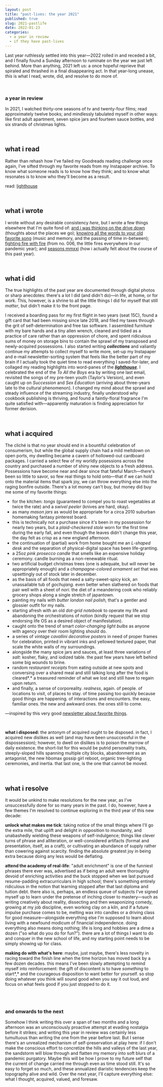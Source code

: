 ```yaml
---
layout: post
title: "past-lives: the year 2021"
published: true
slug: 2021-pastlife
date: 2022-01-23
categories:
  - a year in review
  - if they have past-lives
---
```


Last year ruthlessly settled into this year—2022 rolled in and receded a bit, and I finally found a Sunday afternoon to ruminate on the year we just left behind. More than anything, 2021 left us: a once hopeful reprieve that spiraled and thrashed in a final disappearing act. In that year-long unease, *this* is what I read, wrote, did, and resolve to do more of.

<br />

### a year in review

In 2021, I watched thirty-one seasons of tv and twenty-four films; read approximately twelve books; and mindlessly tabulated myself in other ways: like first adult apartment, seven spice jars and fourteen sauce bottles, and six strands of christmas lights.

<!--more-->

<br />

## what i read

Rather than rehash how I've failed my Goodreads reading challenge once again, I've sifted through my favorite reads from my Instapaper archive. To know what someone reads is to know how they think; and to know what resonates is to know who they'll become as a result.

read: [lighthouse](https://lighthouse.kellyluo.me/) 

<br />

## what i wrote

I wrote without any desirable consistency *here*, but I wrote a few things elsewhere that I'm quite fond of: [and i was thinking on the drive down](https://blog.kellyluo.me/2021-12/on-the-plane-over) (thoughts about the places we go); [knowing all the words to your old favorite song](https://blog.kellyluo.me/2021-11/musical-memorabilia) (music and memory, and the passing of time in-between); [fighting fire with fire](https://blog.kellyluo.me/2021-04/collections-006) (from no. 006, the little fires everywhere in our pandemic year); and [seasons mmxxi](https://blog.kellyluo.me/2021-12/seasons-twenty-one) (how i actually felt about the course of this past year).

<br />

## what i did

The true highlights of the past year are documented through digital photos or sharp anecdotes: there's a lot I did (and didn't do)—in life, at home, or for work. This, however, is a shrine to all the little things I did for myself that still *matter*, but didn't make it to the front page.

I received a boarding pass for my first flight in two years (seat 15C), found a gift card that had been missing since late 2018, and filed my taxes through the grit of self-determination and free tax software. I assembled furniture with my bare hands and a tiny allen wrench, cleaned and tidied as a practice of care rather than an oppression of chore, and spent ridiculous sums of money on storage bins to contain the sprawl of my transposed and newly-acquired possessions. I also started writing ***collections*** and valiantly continue my attempts to collect myself to write more, set-up my Instapaper and e-mail newsletter-sorting system that feels like the better part of my brain if I actually took the quiet time to read everything I saved-for-later, and collaged my reading highlights into word-panes of the [***lighthouse***](https://lighthouse.kellyluo.me/). I celebrated the end of the *To All the Boys* era by writing one last email, revisited the songs of my pre-teen youth (Taylor's Version), and even caught up on *Succession* and *Sex Education* (arriving about three-years late to the cultural phenomenon). I changed my mind about the sprawl and steady influence of the streaming industry, finally understood why cookbook publishing is thriving, and found a faintly-floral fragrance I'm quite satisfied with—apparently maturation is finding appreciation for former derision.

<br />

## what i acquired

The cliché is that no year should end in a bountiful celebration of consumerism, but while the global supply chain had a mild meltdown on open ports, my dwelling became a cavern of hollowed-out cardboard packages. I carried a select few of my worldly posessions across the country and purchased a number of shiny new objects to a fresh address. Possessions have become near and dear since that fateful March—there's been so little to savor, so few real things to hold onto—that if we can hold onto the material items that spark joy, we can throw everything else into the raging bonfire outside. There's a lot money can't buy, but money did buy me some of my favorite things: 

- for the kitchen: *tongs* (guaranteed to compel you to roast vegetables at twice the rate) and a *swivel peeler* (knives are hard, okay).
- as many *mason jars* as would be appropriate for a circa 2010  suburban homemaking fantasy pinterest board.
- this is technically not a purchase since it's been in my possession for nearly two years, but a *plaid-checkered stole* worn for the first time during the early fall, and even though the leaves didn't change this year, the day felt as crisp as a new england afternoon.
- the continuation of (partial) work from home bought me an *L-shaped desk* and the separation of physical-digital space has been life-granting.
- a 25oz *pink prosecco candle* that smells like an expensive holiday ceremony. candle burning as a non-renewable ritual.
- two artificial budget christmas trees (one is adequate, but will never be appropriately enough) and a *champagne-colored ornament set* that was upsettingly out of stock later in december.
- as the basis of all foods that need a salty-sweet-spicy kick, an unassailable tub of *gochujang.* even better when slathered on foods that pair well with a sheet of *nori*. the diet of a meandering cook who reliably grocery shops along a single stretch of japantown.
- painting my nails with *butter london nail polish,* that's a gentler and glossier outfit for my nails.
- starting afresh with an old *dot-grid notebook* to operate my life and abandoning the orchestrations of notion (kindly request that we stop endorsing life OS as a desired object of manifestation).
- caught onto the trend of smart *color-changing light bulbs* as anyone with agency over their room lighting should do.
- a series of *vintage cavallini decorative posters* in need of proper frames for celebration, printed in vibrant inks and yellowed textured paper, that scale the white walls of my surroundings.
- alongside the many spice jars and sauces, at least three variations of *salt*: kosher, flaky, and iodized table. the past few years have left behind some big wounds to brine.
- random *restaurant receipts* from eating outside at new spots and conversing over a shared meal and still talking long after the food is cleared*.* a treasured reminder of what we lost and still have to regain upon return.
- and finally, a sense of corporeality. *realness*, again. of people. of locations to visit, of places to stay. of time passing too quickly because good things are happening. of interactions and encounters. the easy, familiar ones. the new and awkward ones. the ones still to come.

—inspired by this very good [newsletter about favorite things](https://haleynahman.substack.com/p/79-my-favorite-things).

<br />

**what i disposed:** the antonym of acquired ought to be disposed. in fact, I acquired new dislikes as well (and may have been unsuccessful in the dispossession); however, to dwell on dislikes is to poison the marrow of daily existence. the short-list for this would be putrid personality traits, steeply-sloped hills spanning multiple city blocks, abandonment as an antagonist, the new hbomax gossip girl reboot, organic tree-lighting ceremonies, and inertia. that last one, is the one that cannot be moved.

<br />

## what i resolve

It would be unkind to make resolutions for the new year, as I've unsuccessfully done for so many years in the past. I do, however, have a few themes I'm resolved to continue exploring in the third year of this new decade:

**unlock what makes me tick**: taking notice of the small things where I'll go the extra mile, that uplift and delight in opposition to mundanity, and unabashedly wielding these weapons of self-indulgence; things like clever turns of phrase and alliteration, or well-considered artifacts (format and presentation, itself, as a craft), or cultivating an abundance of supply rather than cowering against scarcity. finding the absolute greatest joy in being extra because doing any less would be deflating.

**attend the academy of real-life**: "adult enrichment" is one of the funniest phrases there ever was, advertised as if being an adult were thoroughly devoid of enriching activities and the buck stopped when we last pursued resume-padding extracurriculars in high school; there's something entirely ridiculous in the notion that learning stopped after that last diploma and tuition debt. there also is, perhaps, an endless queue of subjects I've signed myself up to learn under the pretense of inching closer to mastery—such as writing creatively about reality, dissecting and then weaponizing comedy, growing at my job discipline, even working clay on a kiln, and if a future impulse purchase comes to be, melting wax into candles or a driving class for good measure—alongside everything else I'm supposed to learn about living with a newfound modicum of financial independence. doing everything also means doing nothing; life is long and hobbies are a dime a dozen ("so what do you do for fun?"). there are a lot of things I want to do and conquer in the new school of life, and my starting point needs to be simply showing up for class.

**making do with what's here**: maybe, just maybe, there's less novelty in racing toward the finish line when the time horizon has moved back by a few dozen decades. this means I've been slowly attempting to remind myself into reinforcement: the gift of discontent is to have *something* to start*,* and the courageous disposition to want better for yourself. so stop doing whatever you think will sound good when you say it out loud, and focus on what feels good if you just stopped to do it.

<br />

<br />

### and onwards to the next

Somehow I think writing this over a span of two months and a long afternoon was an unconsciously proactive attempt at evading nostalgia before it strikes; and writing this year in review was certainly less tumultuous than writing the one from the year before last. But I sense there's an unrealized mechanism of self-preservation at play here: if I don't make the conscious effort to concretize the hills and valleys of the last year, the sandstorm will blow through and flatten my memory into soft blurs of a pandemic purgatory. Maybe this will be how I prove to my future self that the current of change carried me through even as time stood still. It's so easy to forget so much, and these annualized diaristic tendencies keep the topography alive and wild. Over the next year, I'll capture everything else: what I thought, acquired, valued, and foresaw.

